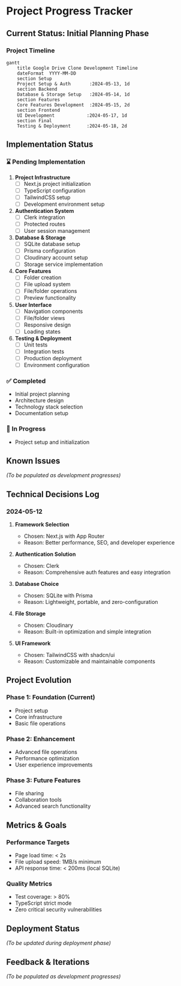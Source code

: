 # Project Progress Tracker

## Current Status: Initial Planning Phase

### Project Timeline
```mermaid
gantt
    title Google Drive Clone Development Timeline
    dateFormat  YYYY-MM-DD
    section Setup
    Project Setup & Auth       :2024-05-13, 1d
    section Backend
    Database & Storage Setup   :2024-05-14, 1d
    section Features
    Core Features Development  :2024-05-15, 2d
    section Frontend
    UI Development            :2024-05-17, 1d
    section Final
    Testing & Deployment      :2024-05-18, 2d
```

## Implementation Status

### ⌛ Pending Implementation
1. **Project Infrastructure**
   - [ ] Next.js project initialization
   - [ ] TypeScript configuration
   - [ ] TailwindCSS setup
   - [ ] Development environment setup

2. **Authentication System**
   - [ ] Clerk integration
   - [ ] Protected routes
   - [ ] User session management

3. **Database & Storage**
   - [ ] SQLite database setup
   - [ ] Prisma configuration
   - [ ] Cloudinary account setup
   - [ ] Storage service implementation

4. **Core Features**
   - [ ] Folder creation
   - [ ] File upload system
   - [ ] File/folder operations
   - [ ] Preview functionality

5. **User Interface**
   - [ ] Navigation components
   - [ ] File/folder views
   - [ ] Responsive design
   - [ ] Loading states

6. **Testing & Deployment**
   - [ ] Unit tests
   - [ ] Integration tests
   - [ ] Production deployment
   - [ ] Environment configuration

### ✅ Completed
- Initial project planning
- Architecture design
- Technology stack selection
- Documentation setup

### 🚧 In Progress
- Project setup and initialization

## Known Issues
*(To be populated as development progresses)*

## Technical Decisions Log

### 2024-05-12
1. **Framework Selection**
   - Chosen: Next.js with App Router
   - Reason: Better performance, SEO, and developer experience

2. **Authentication Solution**
   - Chosen: Clerk
   - Reason: Comprehensive auth features and easy integration

3. **Database Choice**
   - Chosen: SQLite with Prisma
   - Reason: Lightweight, portable, and zero-configuration

4. **File Storage**
   - Chosen: Cloudinary
   - Reason: Built-in optimization and simple integration

5. **UI Framework**
   - Chosen: TailwindCSS with shadcn/ui
   - Reason: Customizable and maintainable components

## Project Evolution

### Phase 1: Foundation (Current)
- Project setup
- Core infrastructure
- Basic file operations

### Phase 2: Enhancement
- Advanced file operations
- Performance optimization
- User experience improvements

### Phase 3: Future Features
- File sharing
- Collaboration tools
- Advanced search functionality

## Metrics & Goals

### Performance Targets
- Page load time: < 2s
- File upload speed: 1MB/s minimum
- API response time: < 200ms (local SQLite)

### Quality Metrics
- Test coverage: > 80%
- TypeScript strict mode
- Zero critical security vulnerabilities

## Deployment Status
*(To be updated during deployment phase)*

## Feedback & Iterations
*(To be populated as development progresses)*